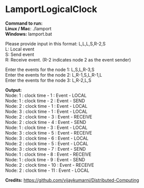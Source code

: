 # LamportLogicalClock

**Command to run:**  
**Linux / Mac**: ./lamport  
**Windows:** lamport.bat
  
Please provide input in this format: L,L,L,S,R-2,S   
L: Local event  
S: Send event  
R: Receive event. (R-2 indicates node 2 as the event sender)  

Enter the events for the node 1: L,S,L,R-3,S  
Enter the events for the node 2: L,R-1,S,L,R-1,L  
Enter the events for the node 3: L,R-2,L,S  

**Output:**  
Node: 1 : clock time - 1 : Event - LOCAL  
Node: 1 : clock time - 2 : Event - SEND  
Node: 2 : clock time - 1 : Event - LOCAL  
Node: 3 : clock time - 1 : Event - LOCAL  
Node: 2 : clock time - 3 : Event - RECEIVE  
Node: 2 : clock time - 4 : Event - SEND  
Node: 1 : clock time - 3 : Event - LOCAL  
Node: 3 : clock time - 5 : Event - RECEIVE  
Node: 3 : clock time - 6 : Event - LOCAL  
Node: 2 : clock time - 5 : Event - LOCAL  
Node: 3 : clock time - 7 : Event - SEND  
Node: 1 : clock time - 8 : Event - RECEIVE  
Node: 1 : clock time - 9 : Event - SEND  
Node: 2 : clock time - 10 : Event - RECEIVE  
Node: 2 : clock time - 11 : Event - LOCAL  

**Credits:** https://github.com/vijaykumarnj/Distributed-Computing
